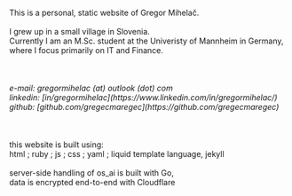 <br>
This is a personal, static website of Gregor Mihelač.<br>
<br>
I grew up in a small village in Slovenia.<br>
Currently I am an M.Sc. student at the Univeristy of Mannheim in Germany,<br>
where I focus primarily on IT and Finance.<br>
<br>
<br>
<br>
<i>e-mail: gregormihelac (at) outlook (dot) com
<br>
linkedin: [in/gregormihelac](https://www.linkedin.com/in/gregormihelac/)
<br>
github: [github.com/gregecmaregec](https://github.com/gregecmaregec)</i>
<br>
<br>
<br>
<br>
this website is built using:<br>
html ; ruby ; js ; css ; yaml ; liquid template language, jekyll
<br>
<br>
server-side handling of os_ai is built with Go,<br>
data is encrypted end-to-end with Cloudflare
